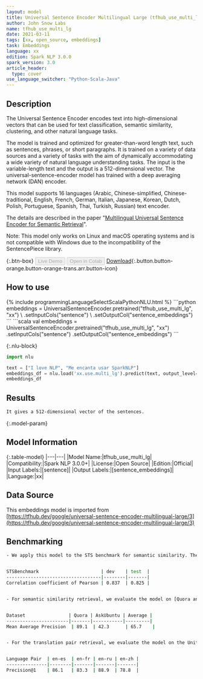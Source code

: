 ```yaml
---
layout: model
title: Universal Sentence Encoder Multilingual Large (tfhub_use_multi_lg)
author: John Snow Labs
name: tfhub_use_multi_lg
date: 2021-03-11
tags: [xx, open_source, embeddings]
task: Embeddings
language: xx
edition: Spark NLP 3.0.0
spark_version: 3.0
article_header:
  type: cover
use_language_switcher: "Python-Scala-Java"
---
```


## Description

The Universal Sentence Encoder encodes text into high-dimensional vectors that can be used for text classification, semantic similarity, clustering, and other natural language tasks.

The model is trained and optimized for greater-than-word length text, such as sentences, phrases, or short paragraphs. It is trained on a variety of data sources and a variety of tasks with the aim of dynamically accommodating a wide variety of natural language understanding tasks. The input is the variable-length text and the output is a 512-dimensional vector. The universal-sentence-encoder model has trained with a deep averaging network (DAN) encoder.

This model supports 16 languages (Arabic, Chinese-simplified, Chinese-traditional, English, French, German, Italian, Japanese, Korean, Dutch, Polish, Portuguese, Spanish, Thai, Turkish, Russian) text encoder.

The details are described in the paper "[Multilingual Universal Sentence Encoder for Semantic Retrieval](https://arxiv.org/abs/1907.04307)".

Note: This model only works on Linux and macOS operating systems and is not compatible with Windows due to the incompatibility of the SentencePiece library.

{:.btn-box}
<button class="button button-orange" disabled>Live Demo</button>
<button class="button button-orange" disabled>Open in Colab</button>
[Download](https://s3.amazonaws.com/auxdata.johnsnowlabs.com/public/models/tfhub_use_multi_lg_xx_3.0.0_3.0_1615469396910.zip){:.button.button-orange.button-orange-trans.arr.button-icon}

## How to use



<div class="tabs-box" markdown="1">
{% include programmingLanguageSelectScalaPythonNLU.html %}
```python
embeddings = UniversalSentenceEncoder.pretrained("tfhub_use_multi_lg", "xx") \
      .setInputCols("sentence") \
      .setOutputCol("sentence_embeddings")
```
```scala
val embeddings = UniversalSentenceEncoder.pretrained("tfhub_use_multi_lg", "xx")
      .setInputCols("sentence")
      .setOutputCol("sentence_embeddings")
```

{:.nlu-block}
```python
import nlu

text = ["I love NLP", "Me encanta usar SparkNLP"]
embeddings_df = nlu.load('xx.use.multi_lg').predict(text, output_level='sentence')
embeddings_df
```
</div>

## Results

```bash
It gives a 512-dimensional vector of the sentences.

```

{:.model-param}
## Model Information

{:.table-model}
|---|---|
|Model Name:|tfhub_use_multi_lg|
|Compatibility:|Spark NLP 3.0.0+|
|License:|Open Source|
|Edition:|Official|
|Input Labels:|[sentence]|
|Output Labels:|[sentence_embeddings]|
|Language:|xx|

## Data Source

This embeddings model is imported from [https://tfhub.dev/google/universal-sentence-encoder-multilingual-large/3](https://tfhub.dev/google/universal-sentence-encoder-multilingual-large/3)

## Benchmarking

```bash
- We apply this model to the STS benchmark for semantic similarity. The eval can be seen in the [example notebook](https://colab.research.google.com/github/tensorflow/hub/blob/master/examples/colab/semantic_similarity_with_tf_hub_universal_encoder.ipynb) made available. Results are shown below:


STSBenchmark                       | dev    | test  |
-----------------------------------|--------|-------|   
Correlation coefficient of Pearson | 0.837  | 0.825 |


- For semantic similarity retrieval, we evaluate the model on [Quora and AskUbuntu retrieval task.](https://arxiv.org/abs/1811.08008). Results are shown below:


Dataset                | Quora | AskUbuntu | Average |
-----------------------|-------|-----------|---------|
Mean Average Precision  | 89.1  | 42.3      | 65.7    |


- For the translation pair retrieval, we evaluate the model on the United Nation Parallel Corpus. Results are shown below:


Language Pair  | en-es  | en-fr | en-ru | en-zh |
---------------|--------|-------|-------|-------|
Precision@1    | 86.1   | 83.3  | 88.9  | 78.8  |

```